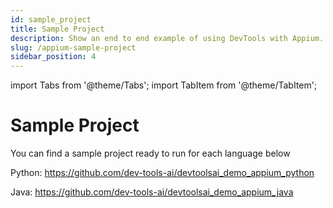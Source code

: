 ```yaml
---
id: sample_project
title: Sample Project
description: Show an end to end example of using DevTools with Appium.
slug: /appium-sample-project
sidebar_position: 4
---
```


import Tabs from '@theme/Tabs';
import TabItem from '@theme/TabItem';

# Sample Project
You can find a sample project ready to run for each language below

Python: https://github.com/dev-tools-ai/devtoolsai_demo_appium_python

Java: https://github.com/dev-tools-ai/devtoolsai_demo_appium_java